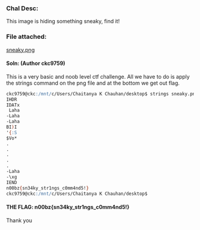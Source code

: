 ### Chal Desc:
This image is hiding something sneaky, find it!

### File attached: 
[sneaky.png](sneaky.png)

#### Soln: (Author ckc9759)

This is a very basic and noob level ctf challenge. All we have to do is apply the strings command on the png file and at the bottom we get out flag.

```abc
ckc9759@ckc:/mnt/c/Users/Chaitanya K Chauhan/desktop$ strings sneaky.png
IHDR
IDATx
 Laha
-Laha
-Laha
BI)I
'{:S
$Vo*
.
.
.
.
.
-Laha
-\xg
IEND
n00bz{sn34ky_str1ngs_c0mm4nd5!}
ckc9759@ckc:/mnt/c/Users/Chaitanya K Chauhan/desktop$
```

#### THE FLAG: n00bz{sn34ky_str1ngs_c0mm4nd5!}

Thank you

